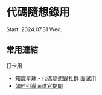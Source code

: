 # 代碼隨想錄用
Start: 2024.07.31 Wed.

## 常用連結
打卡用
- [知識星球 - 代碼隨想錄社群](<https://wx.zsxq.com/dweb2/index/group/88511825151142>)
面試用
- [如何引導面試官提問](<https://wx.zsxq.com/dweb2/index/topic_detail/185412221454442>)
